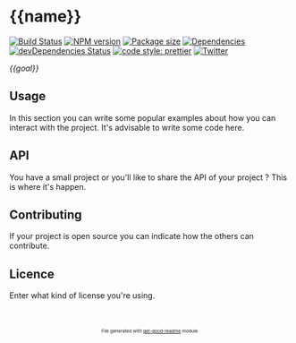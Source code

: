 # {{name}}

[![Build Status](https://travis-ci.com/{{githubUser}}/{{name}}.svg?branch=master)](https://travis-ci.com/{{githubUser}}/{{name}})
[![NPM version](https://img.shields.io/npm/v/{{name}}?style=flat-square)](https://img.shields.io/npm/v/{{name}}?style=flat-square)
[![Package size](https://img.shields.io/bundlephobia/min/{{name}})](https://img.shields.io/bundlephobia/min/{{name}})
[![Dependencies](https://img.shields.io/david/{{githubUser}}/{{name}}.svg?style=popout-square)](https://david-dm.org/{{githubUser}}/{{name}})
[![devDependencies Status](https://david-dm.org/{{githubUser}}/{{name}}/dev-status.svg?style=flat-square)](https://david-dm.org/{{githubUser}}/{{name}}?type=dev)
[![code style: prettier](https://img.shields.io/badge/code_style-prettier-ff69b4.svg?style=flat-square)](https://github.com/prettier/prettier)
[![Twitter](https://img.shields.io/twitter/follow/luctstt.svg?label=Follow&style=social)](https://twitter.com/luctstt)

*{{goal}}*

## Usage
In this section you can write some popular examples about how you can interact with the project. It's advisable to write some code here.

## API
You have a small project or you'll like to share the API of your project ? This is where it's happen.

## Contributing
If your project is open source you can indicate how the others can contribute.

## Licence
Enter what kind of license you're using.

<p style="font-size:8px;text-align:center;margin-top:50px;">File generated with <a href="https://github.com/luctst/get-good-readme">get-good-readme</a> module.</p>
